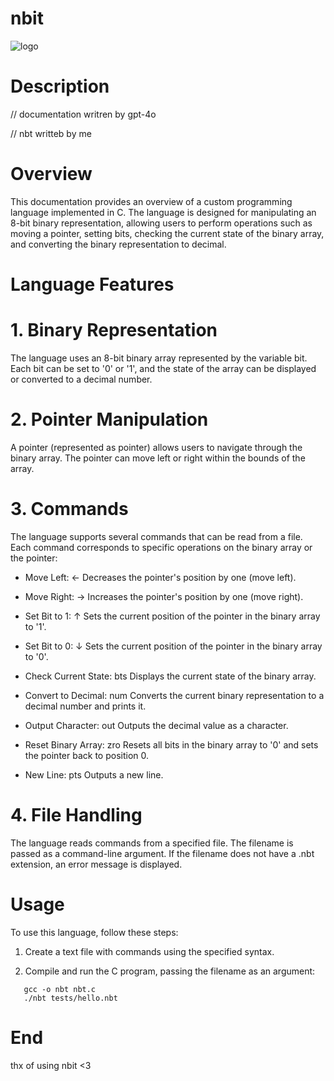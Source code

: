 # nbit
![logo](https://github.com/user-attachments/assets/d9812265-fa91-4d45-8c13-23b3af82b026)

# Description
// documentation writren by gpt-4o

// nbt writteb by me

# Overview

This documentation provides an overview of a custom programming language implemented in C. The language is designed for manipulating an 8-bit binary representation, allowing users to perform operations such as moving a pointer, setting bits, checking the current state of the binary array, and converting the binary representation to decimal.

# Language Features

# 1. Binary Representation

The language uses an 8-bit binary array represented by the variable bit. Each bit can be set to '0' or '1', and the state of the array can be displayed or converted to a decimal number.

# 2. Pointer Manipulation

A pointer (represented as pointer) allows users to navigate through the binary array. The pointer can move left or right within the bounds of the array.

# 3. Commands

The language supports several commands that can be read from a file. Each command corresponds to specific operations on the binary array or the pointer:

* Move Left: ←
  Decreases the pointer's position by one (move left).

* Move Right: →
  Increases the pointer's position by one (move right).

* Set Bit to 1: ↑
  Sets the current position of the pointer in the binary array to '1'.

* Set Bit to 0: ↓
  Sets the current position of the pointer in the binary array to '0'.

* Check Current State: bts
  Displays the current state of the binary array.

* Convert to Decimal: num
  Converts the current binary representation to a decimal number and prints it.

* Output Character: out
  Outputs the decimal value as a character.

* Reset Binary Array: zro
  Resets all bits in the binary array to '0' and sets the pointer back to position 0.

* New Line: pts
  Outputs a new line.

# 4. File Handling

The language reads commands from a specified file. The filename is passed as a command-line argument. If the filename does not have a .nbt extension, an error message is displayed.

# Usage

To use this language, follow these steps:

1. Create a text file with commands using the specified syntax.

2. Compile and run the C program, passing the filename as an argument:
```shell
   gcc -o nbt nbt.c
   ./nbt tests/hello.nbt
   ```

# End
thx of using nbit <3
